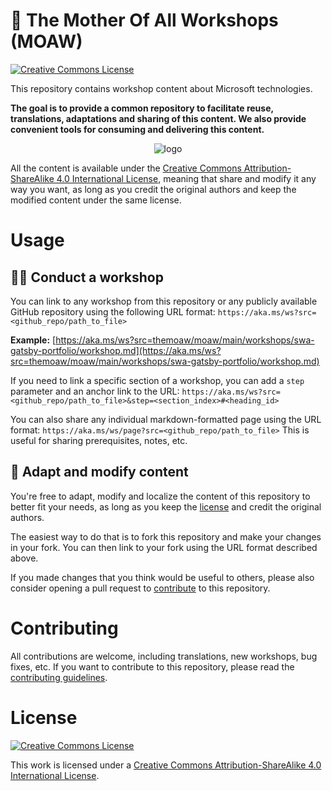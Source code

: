 # 🌳 The Mother Of All Workshops (MOAW)

[![Creative Commons License](https://i.creativecommons.org/l/by-sa/4.0/80x15.png)](http://creativecommons.org/licenses/by-sa/4.0/)

This repository contains workshop content about Microsoft technologies.

**The goal is to provide a common repository to facilitate reuse, translations, adaptations and sharing of this content. We also provide convenient tools for consuming and delivering this content.**

<div align="center">
  <img src="https://user-images.githubusercontent.com/593151/185623023-1175ab1f-9f55-461c-884f-9ed9723edaf3.jpg" alt="logo" />
</div>

All the content is available under the [Creative Commons Attribution-ShareAlike 4.0 International License](#license), meaning that share and modify it any way you want, as long as you credit the original authors and keep the modified content under the same license.

# Usage

<!-- ## 📚 Browse the content

The easiest way to browse the available content is to visit the [website](https://aka.ms/ws). -->

## 👩‍🏫 Conduct a workshop

You can link to any workshop from this repository or any publicly available GitHub repository using the following URL format: `https://aka.ms/ws?src=<github_repo/path_to_file>`

**Example:** [https://aka.ms/ws?src=themoaw/moaw/main/workshops/swa-gatsby-portfolio/workshop.md](https://aka.ms/ws?src=themoaw/moaw/main/workshops/swa-gatsby-portfolio/workshop.md)

If you need to link a specific section of a workshop, you can add a `step` parameter and an anchor link to the URL: `https://aka.ms/ws?src=<github_repo/path_to_file>&step=<section_index>#<heading_id>`

You can also share any individual markdown-formatted page using the URL format: `https://aka.ms/ws/page?src=<github_repo/path_to_file>`
This is useful for sharing prerequisites, notes, etc.

## 📝 Adapt and modify content

You're free to adapt, modify and localize the content of this repository to better fit your needs, as long as you keep the [license](#LICENSE) and credit the original authors.

The easiest way to do that is to fork this repository and make your changes in your fork. You can then link to your fork using the URL format described above.

If you made changes that you think would be useful to others, please also consider opening a pull request to [contribute](CONTRIBUTING) to this repository.

# Contributing

All contributions are welcome, including translations, new workshops, bug fixes, etc.
If you want to contribute to this repository, please read the [contributing guidelines](CONTRIBUTING).

# License

[![Creative Commons License](https://i.creativecommons.org/l/by-sa/4.0/88x31.png)](http://creativecommons.org/licenses/by-sa/4.0/)

This work is licensed under a [Creative Commons Attribution-ShareAlike 4.0 International License](http://creativecommons.org/licenses/by-sa/4.0/").
